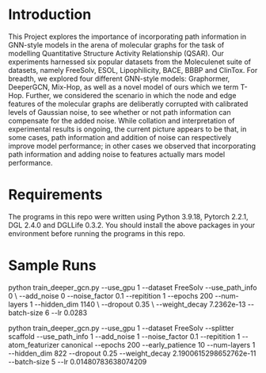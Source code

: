 # Introduction
This Project explores the importance of incorporating path information in GNN-style models in the arena of molecular graphs for the task of modelling Quantitative Structure Activity Relationship (QSAR). Our experiments harnessed six popular datasets from the Moleculenet suite of datasets, namely FreeSolv, ESOL, Lipophilicity, BACE, BBBP and ClinTox. For breadth, we explored four different GNN-style models: Graphormer, DeeperGCN, Mix-Hop, as well as a novel model of ours which we term T-Hop. Further, we considered the scenario in which the node and edge features of the molecular graphs are deliberatly corrupted with calibrated levels of Gaussian noise, to see whether or not path information can compensate for the added noise. While collation and interpretation of experimental results is ongoing, the current picture appears to be that, in some cases, path information and addition of noise can respectively improve model performance; in other cases we observed that incorporating path information and adding noise to features actually mars model performance.

# Requirements
The programs in this repo were written using Python 3.9.18, Pytorch 2.2.1, DGL 2.4.0 and DGLLife 0.3.2. You should install the above packages in your environment before running the programs in this repo.

# Sample Runs

python train_deeper_gcn.py  --use_gpu 1 --dataset FreeSolv --use_path_info 0  \\
--add_noise 0 --noise_factor 0.1 --repitition 1 --epochs 200  --num-layers 1 --hidden_dim 1140  \\
--dropout 0.35 \\ --weight_decay 7.2362e-13  --batch-size 6  --lr 0.0283


python train_deeper_gcn.py  --use_gpu 1 --dataset FreeSolv  --splitter scaffold           --use_path_info 1 --add_noise 1 --noise_factor 0.1  --repitition 1      --atom_featurizer  canonical   --epochs 200    --early_patience 10       --num-layers 1    --hidden_dim 822   --dropout 0.25             --weight_decay 2.1900615298652762e-11  --batch-size 5  --lr 0.01480783638074209                 






